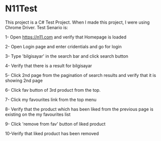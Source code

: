 # N11Test
This project is a C# Test Project. When I made this project, I were using Chrome Driver. Test Senario is:

1- Open https://n11.com and verify that Homepage is loaded

2- Open Login page and enter cridentials and go for login

3- Type 'bilgisayar' in the search bar and click search button

4- Verify that there is a result for bilgisayar
  
5- Click 2nd page from the pagination of search results and verify that it is showing 2nd page

6- Click fav button of 3rd product from the top.

7- Click my favourites link from the top menu

8- Verify that the product which has been liked from the previous page is existing on the my favourites list

9- Click 'remove from fav' button of liked product

10-Verify that liked product has been removed 
